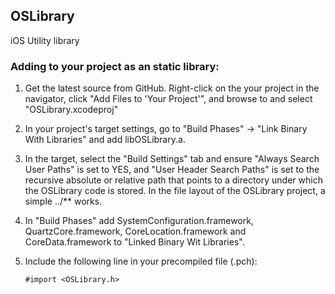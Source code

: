OSLibrary
---------

iOS Utility library

### Adding to your project as an static library:


1. Get the latest source from GitHub. Right-click on the your project in the navigator, click "Add Files to 'Your Project'", and browse to and select "OSLibrary.xcodeproj"
2. In your project's target settings, go to "Build Phases" -> "Link Binary With Libraries" and add libOSLibrary.a.
3. In the target, select the "Build Settings" tab and ensure "Always Search User Paths" is set to YES, and "User Header Search Paths" is set to the recursive absolute or relative path that points to a directory under which the OSLibrary code is stored. In the file layout of the OSLibrary project, a simple ../** works.
4. In "Build Phases" add SystemConfiguration.framework, QuartzCore.framework, CoreLocation.framework and CoreData.framework to "Linked Binary Wit Libraries".
5. Include the following line in your precompiled file (.pch):  

	```#import <OSLibrary.h>```

